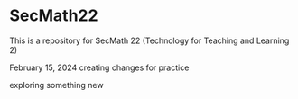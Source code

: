 # SecMath22

This is a repository for SecMath 22 (Technology for Teaching and Learning 2)

February 15, 2024
creating changes for practice

exploring something new